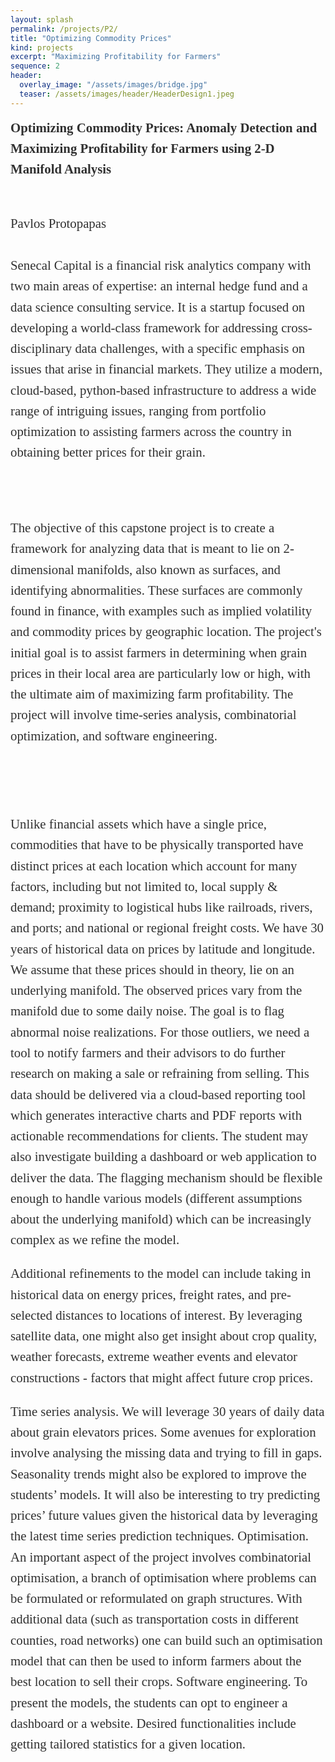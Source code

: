 ```yaml
---
layout: splash
permalink: /projects/P2/
title: "Optimizing Commodity Prices"
kind: projects
excerpt: "Maximizing Profitability for Farmers"
sequence: 2
header: 
  overlay_image: "/assets/images/bridge.jpg"
  teaser: /assets/images/header/HeaderDesign1.jpeg
---
```


<div style="font-family:Karla; font-size:1.3rem; color:#303030;line-height:1.6;"> 
 <b> Optimizing Commodity Prices: Anomaly Detection and Maximizing Profitability for Farmers using 2-D Manifold Analysis </b>


<br> Pavlos Protopapas
<br> <br> 
Senecal Capital is a financial risk analytics company with two main areas of expertise: an internal hedge fund and a data science consulting service. It is a startup focused on developing a world-class framework for addressing cross-disciplinary data challenges, with a specific emphasis on issues that arise in financial markets. They utilize a modern, cloud-based, python-based infrastructure to address a wide range of intriguing issues, ranging from portfolio optimization to assisting farmers across the country in obtaining better prices for their grain.

<br> <br> 
The objective of this capstone project is to create a framework for analyzing data that is meant to lie on 2-dimensional manifolds, also known as surfaces, and identifying abnormalities. These surfaces are commonly found in finance, with examples such as implied volatility and commodity prices by geographic location. The project's initial goal is to assist farmers in determining when grain prices in their local area are particularly low or high, with the ultimate aim of maximizing farm profitability. The project will involve time-series analysis, combinatorial optimization, and software engineering.

<br><br>

Unlike financial assets which have a single price, commodities that have to be physically transported have distinct prices at each location which account for many factors, including but not limited to, local supply & demand; proximity to logistical hubs like railroads, rivers, and ports; and national or regional freight costs. We have 30 years of historical data on prices by latitude and longitude. We assume that these prices should in theory, lie on an underlying manifold. The observed prices vary from the manifold due to some daily noise. The goal is to flag abnormal noise realizations. For those outliers, we need a tool to notify farmers and their advisors to do further research on making a sale or refraining from selling. This data should be delivered via a cloud-based reporting tool which generates interactive charts and PDF reports with actionable recommendations for clients. The student may also investigate building a dashboard or web application to deliver the data. The flagging mechanism should be flexible enough to handle various models (different assumptions about the underlying manifold) which can be increasingly complex as we refine the model.


Additional refinements to the model can include taking in historical data on energy prices, freight rates, and pre-selected distances to locations of interest. By leveraging satellite data, one might also get insight about crop quality, weather forecasts, extreme weather events and elevator constructions - factors that might affect future crop prices.

Time series analysis. We will leverage 30 years of daily data about grain elevators prices. Some avenues for exploration involve analysing the missing data and trying to fill in gaps. Seasonality trends might also be explored to improve the students’ models. It will also be interesting to try predicting prices’ future values given the historical data by leveraging the latest time series prediction techniques.
Optimisation. An important aspect of the project involves combinatorial optimisation, a branch of optimisation where problems can be formulated or reformulated on graph structures. With additional data (such as transportation costs in different counties, road networks) one can build such an optimisation model that can then be used to inform farmers about the best location to sell their crops. 
Software engineering. To present the models, the students can opt to engineer a dashboard or a website.  Desired functionalities include getting tailored statistics for a given location.

</div>